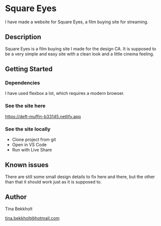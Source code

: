 # Square Eyes

I have made a website for Square Eyes, a film buying site for streaming.

## Description

Square Eyes is a film buying site I made for the design CA. It is supposed to be a very simple and easy site with a clean look and a little cinema feeling.

## Getting Started

### Dependencies

I have used flexbox a lot, which requires a modern browser.

### See the site here

https://deft-muffin-b33145.netlify.app

### See the site locally

- Clone project from git
- Open in VS Code
- Run with Live Share

## Known issues

There are still some small design details to fix here and there, but the other than that it should work just as it is supposed to.

## Author

Tina Bekkholt

tina.bekkholt@hotmail.com
